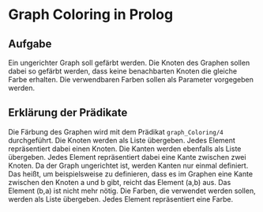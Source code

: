 # Graph Coloring in Prolog

## Aufgabe
Ein ungerichter Graph soll gefärbt werden. Die Knoten des Graphen sollen dabei so gefärbt werden, dass keine benachbarten Knoten die gleiche Farbe erhalten. Die verwendbaren Farben sollen als Parameter vorgegeben werden.

## Erklärung der Prädikate
Die Färbung des Graphen wird mit dem Prädikat `graph_Coloring/4` durchgeführt. Die Knoten werden als Liste übergeben. Jedes Element repräsentiert dabei einen Knoten. Die Kanten werden ebenfalls als Liste übergeben. Jedes Element repräsentiert dabei eine Kante zwischen zwei Knoten. Da der Graph ungerichtet ist, werden Kanten nur einmal definiert. Das heißt, um beispielsweise zu definieren, dass es im Graphen eine Kante zwischen den Knoten a und b gibt, reicht das Element (a,b) aus. Das Element (b,a) ist nicht mehr nötig. Die Farben, die verwendet werden sollen, werden als Liste übergeben. Jedes Element repräsentiert eine Farbe.
